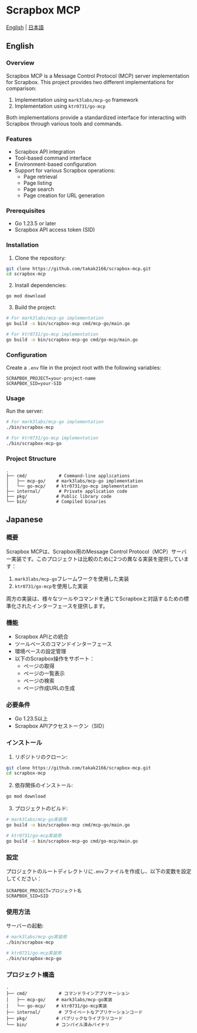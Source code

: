 # Scrapbox MCP

[English](#english) | [日本語](#japanese)

## English

### Overview

Scrapbox MCP is a Message Control Protocol (MCP) server implementation for Scrapbox. This project provides two different implementations for comparison:

1. Implementation using `mark3labs/mcp-go` framework
2. Implementation using `ktr0731/go-mcp`

Both implementations provide a standardized interface for interacting with Scrapbox through various tools and commands.

### Features

- Scrapbox API integration
- Tool-based command interface
- Environment-based configuration
- Support for various Scrapbox operations:
  - Page retrieval
  - Page listing
  - Page search
  - Page creation for URL generation

### Prerequisites

- Go 1.23.5 or later
- Scrapbox API access token (SID)

### Installation

1. Clone the repository:
```bash
git clone https://github.com/takak2166/scrapbox-mcp.git
cd scrapbox-mcp
```

2. Install dependencies:
```bash
go mod download
```

3. Build the project:
```bash
# For mark3labs/mcp-go implementation
go build -o bin/scrapbox-mcp cmd/mcp-go/main.go

# For ktr0731/go-mcp implementation
go build -o bin/scrapbox-mcp-go cmd/go-mcp/main.go
```

### Configuration

Create a `.env` file in the project root with the following variables:

```env
SCRAPBOX_PROJECT=your-project-name
SCRAPBOX_SID=your-SID
```

### Usage

Run the server:

```bash
# For mark3labs/mcp-go implementation
./bin/scrapbox-mcp

# For ktr0731/go-mcp implementation
./bin/scrapbox-mcp-go
```

### Project Structure

```
.
├── cmd/            # Command-line applications
│   ├── mcp-go/    # mark3labs/mcp-go implementation
│   └── go-mcp/    # ktr0731/go-mcp implementation
├── internal/       # Private application code
├── pkg/           # Public library code
└── bin/           # Compiled binaries
```


## Japanese

### 概要

Scrapbox MCPは、Scrapbox用のMessage Control Protocol（MCP）サーバー実装です。このプロジェクトは比較のために2つの異なる実装を提供しています：

1. `mark3labs/mcp-go`フレームワークを使用した実装
2. `ktr0731/go-mcp`を使用した実装

両方の実装は、様々なツールやコマンドを通じてScrapboxと対話するための標準化されたインターフェースを提供します。

### 機能

- Scrapbox APIとの統合
- ツールベースのコマンドインターフェース
- 環境ベースの設定管理
- 以下のScrapbox操作をサポート：
  - ページの取得
  - ページの一覧表示
  - ページの検索
  - ページ作成URLの生成

### 必要条件

- Go 1.23.5以上
- Scrapbox APIアクセストークン（SID）

### インストール

1. リポジトリのクローン:
```bash
git clone https://github.com/takak2166/scrapbox-mcp.git
cd scrapbox-mcp
```

2. 依存関係のインストール:
```bash
go mod download
```

3. プロジェクトのビルド:
```bash
# mark3labs/mcp-go実装用
go build -o bin/scrapbox-mcp cmd/mcp-go/main.go

# ktr0731/go-mcp実装用
go build -o bin/scrapbox-mcp-go cmd/go-mcp/main.go
```

### 設定

プロジェクトのルートディレクトリに`.env`ファイルを作成し、以下の変数を設定してください：

```env
SCRAPBOX_PROJECT=プロジェクト名
SCRAPBOX_SID=SID
```

### 使用方法

サーバーの起動:

```bash
# mark3labs/mcp-go実装用
./bin/scrapbox-mcp

# ktr0731/go-mcp実装用
./bin/scrapbox-mcp-go
```

### プロジェクト構造

```
.
├── cmd/            # コマンドラインアプリケーション
│   ├── mcp-go/    # mark3labs/mcp-go実装
│   └── go-mcp/    # ktr0731/go-mcp実装
├── internal/       # プライベートなアプリケーションコード
├── pkg/           # パブリックなライブラリコード
└── bin/           # コンパイル済みバイナリ
```
